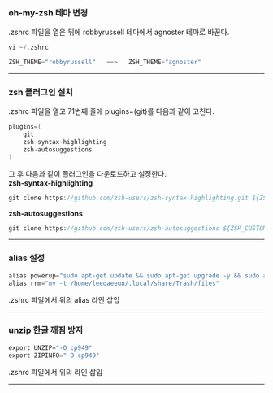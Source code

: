 ### oh-my-zsh 테마 변경
.zshrc 파일을 열은 뒤에 robbyrussell 테마에서 agnoster 테마로 바꾼다.
```swift
vi ~/.zshrc
```
```swift
ZSH_THEME="robbyrussell"   ==>   ZSH_THEME="agnoster"
```
***
### zsh 플러그인 설치
.zshrc 파일을 열고 71번째 줄에 plugins=(git)를 다음과 같이 고친다.
```swift
plugins=(
    git
    zsh-syntax-highlighting
    zsh-autosuggestions
)
```
그 후 다음과 같이 플러그인을 다운로드하고 설정한다.  
**zsh-syntax-highlighting**
```swift
git clone https://github.com/zsh-users/zsh-syntax-highlighting.git ${ZSH_CUSTOM:-~/.oh-my-zsh/custom}/plugins/zsh-syntax-highlighting
```
**zsh-autosuggestions**
```swift
git clone https://github.com/zsh-users/zsh-autosuggestions ${ZSH_CUSTOM:-~/.oh-my-zsh/custom}/plugins/zsh-autosuggestions
```
***
### alias 설정
```swift
alias powerup="sudo apt-get update && sudo apt-get upgrade -y && sudo apt autoremove -y && sudo apt autoclean -y"
alias rrm="mv -t /home/leedaeeun/.local/share/Trash/files"
```
.zshrc 파일에서 위의 alias 라인 삽입
***
### unzip 한글 깨짐 방지
```swift
export UNZIP="-O cp949"
export ZIPINFO="-O cp949"
```
.zshrc 파일에서 위의  라인 삽입
***
